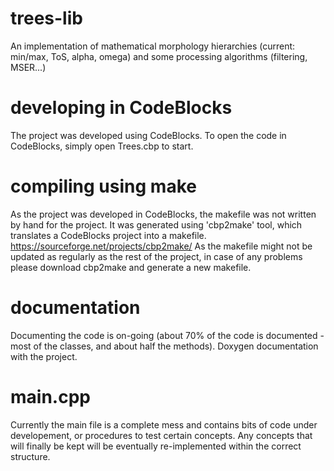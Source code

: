 # trees-lib
An implementation of mathematical morphology hierarchies (current: min/max, ToS, alpha, omega) and some processing algorithms (filtering, MSER...)

# developing in CodeBlocks
The project was developed using CodeBlocks. To open the code in CodeBlocks, simply open Trees.cbp to start.

# compiling using make
As the project was developed in CodeBlocks, the makefile was not written by hand for the project. It was generated using 'cbp2make' tool, which translates a CodeBlocks project into a makefile.
https://sourceforge.net/projects/cbp2make/
As the makefile might not be updated as regularly as the rest of the project, in case of any problems please download cbp2make and generate a new makefile.

# documentation
Documenting the code is on-going (about 70% of the code is documented - most of the classes, and about half the methods). Doxygen documentation with the project.

# main.cpp
Currently the main file is a complete mess and contains bits of code under developement, or procedures to test certain concepts. Any concepts that will finally be kept will be eventually re-implemented within the correct structure.
